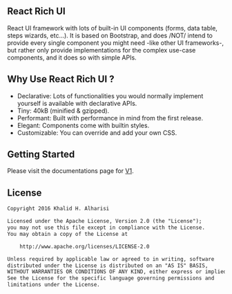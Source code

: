## React Rich UI

React UI framework with lots of built-in UI components (forms, data table, steps wizards, etc...).
It is based on Bootstrap, and does /NOT/ intend to provide every single component you might need -like other UI frameworks-,
but rather only provide implementations for the complex use-case components, and it does so with simple APIs.

## Why Use React Rich UI ?

- Declarative: Lots of functionalities you would normally implement yourself is available with declarative APIs.
- Tiny: 40kB (minified & gzipped).
- Performant: Built with performance in mind from the first release.
- Elegant: Components come with builtin styles.
- Customizable: You can override and add your own CSS.

## Getting Started

Please visit the documentations page for [V1](/docs/v1/get-started).

## License

```txt
Copyright 2016 Khalid H. Alharisi

Licensed under the Apache License, Version 2.0 (the "License");
you may not use this file except in compliance with the License.
You may obtain a copy of the License at

    http://www.apache.org/licenses/LICENSE-2.0

Unless required by applicable law or agreed to in writing, software
distributed under the License is distributed on an "AS IS" BASIS,
WITHOUT WARRANTIES OR CONDITIONS OF ANY KIND, either express or implied.
See the License for the specific language governing permissions and
limitations under the License.
```
